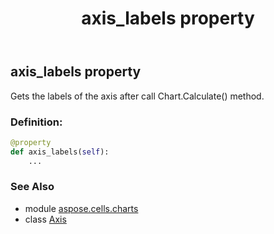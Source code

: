 ﻿---
title: axis_labels property
second_title: Aspose.Cells for Python via .NET API References
description: 
type: docs
weight: 50
url: /aspose.cells.charts/axis/axis_labels/
is_root: false
---

## axis_labels property


Gets the labels of the axis after call Chart.Calculate() method.
### Definition:
```python
@property
def axis_labels(self):
    ...
```

### See Also
* module [aspose.cells.charts](../../)
* class [Axis](/cells/python-net/aspose.cells.charts/axis)
